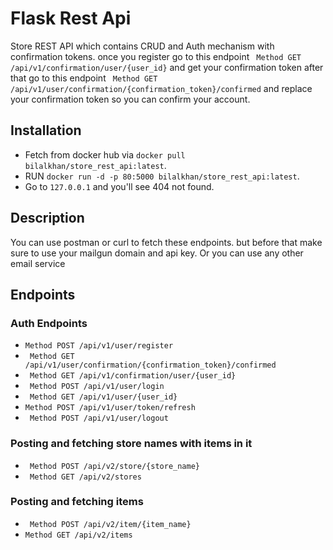 

# Flask Rest Api
Store REST API which contains CRUD and Auth mechanism with confirmation tokens.
once you register go to this endpoint ``` Method GET /api/v1/confirmation/user/{user_id}``` and get your confirmation token after that
go to this endpoint ``` Method GET /api/v1/user/confirmation/{confirmation_token}/confirmed```
 and replace your confirmation token so you can confirm your account.


## Installation
- Fetch from docker hub via ```docker pull bilalkhan/store_rest_api:latest```.
- RUN ```docker run -d -p 80:5000 bilalkhan/store_rest_api:latest```.
- Go to ```127.0.0.1``` and you'll see 404 not found.

## Description
  You can use postman or curl to fetch these endpoints.
  but before that make sure to use your mailgun domain and api key.
  Or you can use any other email service

## Endpoints
### Auth Endpoints
- ```Method POST /api/v1/user/register```
- ``` Method GET /api/v1/user/confirmation/{confirmation_token}/confirmed```
- ``` Method GET /api/v1/confirmation/user/{user_id}```
- ``` Method POST /api/v1/user/login```
- ``` Method GET /api/v1/user/{user_id}```
- ```Method POST /api/v1/user/token/refresh```
- ``` Method POST /api/v1/user/logout```

### Posting and fetching store names with items in it
- ``` Method POST /api/v2/store/{store_name}```
- ``` Method GET /api/v2/stores```

### Posting and fetching items
- ``` Method POST /api/v2/item/{item_name}```
- ```Method GET /api/v2/items```


